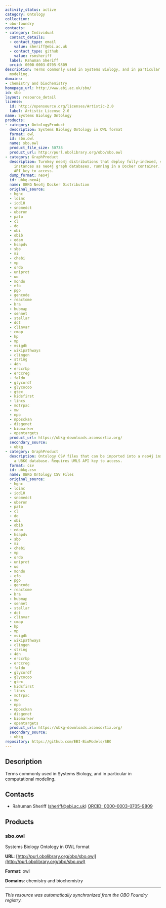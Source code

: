 ```yaml
---
activity_status: active
category: Ontology
collection:
- obo-foundry
contacts:
- category: Individual
  contact_details:
  - contact_type: email
    value: sheriff@ebi.ac.uk
  - contact_type: github
    value: rsmsheriff
  label: Rahuman Sheriff
  orcid: 0000-0003-0705-9809
description: Terms commonly used in Systems Biology, and in particular in computational
  modeling.
domains:
- chemistry and biochemistry
homepage_url: http://www.ebi.ac.uk/sbo/
id: sbo
layout: resource_detail
license:
  id: http://opensource.org/licenses/Artistic-2.0
  label: Artistic License 2.0
name: Systems Biology Ontology
products:
- category: OntologyProduct
  description: Systems Biology Ontology in OWL format
  format: owl
  id: sbo.owl
  name: sbo.owl
  product_file_size: 50738
  product_url: http://purl.obolibrary.org/obo/sbo.owl
- category: GraphProduct
  description: Turnkey neo4j distributions that deploy fully-indexed, standalone UBKG
    instances as neo4j graph databases, running in a Docker container. Requires UMLS
    API key to access.
  dump_format: neo4j
  id: ubkg.neo4j
  name: UBKG Neo4j Docker Distribution
  original_source:
  - hgnc
  - loinc
  - icd10
  - snomedct
  - uberon
  - pato
  - cl
  - do
  - obi
  - obib
  - edam
  - hsapdv
  - sbo
  - mi
  - chebi
  - mp
  - ordo
  - uniprot
  - uo
  - mondo
  - efo
  - pgo
  - gencode
  - reactome
  - hra
  - hubmap
  - sennet
  - stellar
  - dct
  - clinvar
  - cmap
  - hp
  - mp
  - msigdb
  - wikipathways
  - clingen
  - string
  - 4dn
  - erccrbp
  - erccreg
  - faldo
  - glycordf
  - glycocoo
  - gtex
  - kidsfirst
  - lincs
  - motrpac
  - mw
  - npo
  - nposckan
  - disgenet
  - biomarker
  - opentargets
  product_url: https://ubkg-downloads.xconsortia.org/
  secondary_source:
  - ubkg
- category: GraphProduct
  description: Ontology CSV files that can be imported into a neo4j instance to create
    a UBKG database. Requires UMLS API key to access.
  format: csv
  id: ubkg.csv
  name: UBKG Ontology CSV Files
  original_source:
  - hgnc
  - loinc
  - icd10
  - snomedct
  - uberon
  - pato
  - cl
  - do
  - obi
  - obib
  - edam
  - hsapdv
  - sbo
  - mi
  - chebi
  - mp
  - ordo
  - uniprot
  - uo
  - mondo
  - efo
  - pgo
  - gencode
  - reactome
  - hra
  - hubmap
  - sennet
  - stellar
  - dct
  - clinvar
  - cmap
  - hp
  - mp
  - msigdb
  - wikipathways
  - clingen
  - string
  - 4dn
  - erccrbp
  - erccreg
  - faldo
  - glycordf
  - glycocoo
  - gtex
  - kidsfirst
  - lincs
  - motrpac
  - mw
  - npo
  - nposckan
  - disgenet
  - biomarker
  - opentargets
  product_url: https://ubkg-downloads.xconsortia.org/
  secondary_source:
  - ubkg
repository: https://github.com/EBI-BioModels/SBO
---
```

## Description

Terms commonly used in Systems Biology, and in particular in computational modeling.

## Contacts

- Rahuman Sheriff (sheriff@ebi.ac.uk) [ORCID: 0000-0003-0705-9809](https://orcid.org/0000-0003-0705-9809)

## Products

### sbo.owl

Systems Biology Ontology in OWL format

**URL**: [http://purl.obolibrary.org/obo/sbo.owl](http://purl.obolibrary.org/obo/sbo.owl)

**Format**: owl

**Domains**: chemistry and biochemistry

---

*This resource was automatically synchronized from the OBO Foundry registry.*
